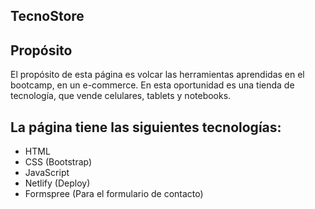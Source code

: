 ## TecnoStore

## Propósito

El propósito de esta página es volcar las herramientas aprendidas en el bootcamp, en un e-commerce. En esta oportunidad es una tienda de tecnología, que vende celulares, tablets y notebooks.

## La página tiene las siguientes tecnologías:

- HTML
- CSS (Bootstrap)
- JavaScript
- Netlify (Deploy)
- Formspree (Para el formulario de contacto)
